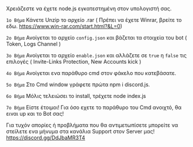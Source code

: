 Χρειάζεστε να έχετε node.js εγκατεστημένη στον υπολογιστή σας.

`1o Βήμα` Κάνετε Unzip το αρχείο .rar ( Πρέπει να έχετε Winrar, βρείτε το εδω. https://www.win-rar.com/start.html?&L=0)

`2ο Βήμα` Ανοίγεται το αρχείο `config.json` και βάζεται τα στοιχεία του bot ( Token, Logs Channel )

`3ο Βήμα` Ανοίγεται το αρχείο `enable.json` και αλλάζετε σε `true` η `false` τις επιλογές ( Invite-Links Protection, New Accounts kick )

`4ο Βήμα` Ανοίγεται ενα παράθυρο cmd στον φάκελο που κατεβάσατε.

`5o Βήμα` Στο Cmd window γράφετε πρώτα npm i discord.js. 

`6ο Βήμα` Μόλις τελειώσει το install, τρέχετε node index.js

`7ο Βήμα` Είστε έτοιμοι! Για όσο εχετε το παράθυρο του Cmd ανοιχτό, θα ειναι up και το Bot σας!


Για τυχόν απορίες ή προβλήματα που θα αντιμετωπίσετε μπορείτε να στείλετε ενα μήνυμα στα κανάλια Support στον Server μας! https://discord.gg/DdJbaMR3T4